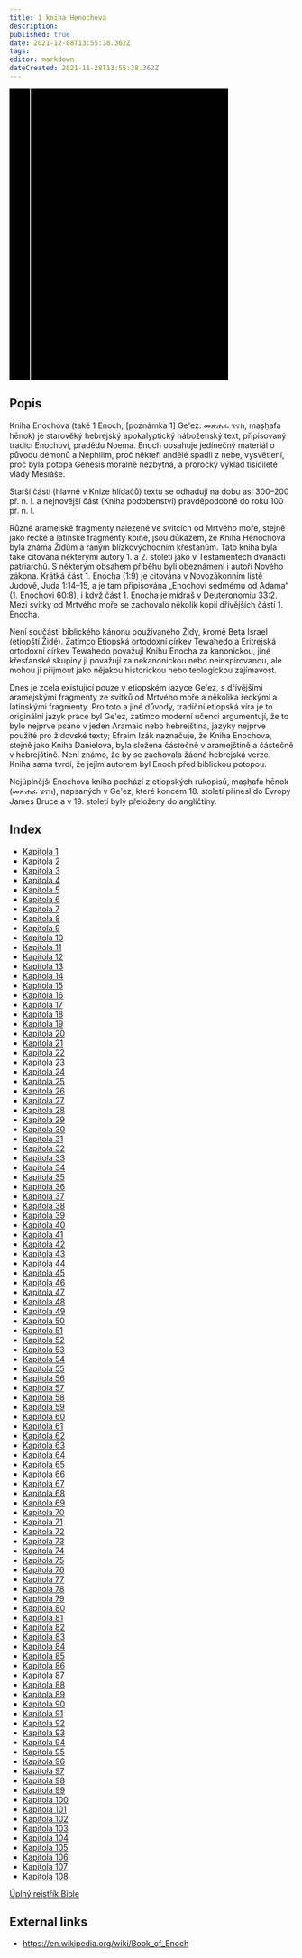 ```yaml
---
title: 1 kniha Henochova
description: 
published: true
date: 2021-12-08T13:55:38.362Z
tags: 
editor: markdown
dateCreated: 2021-11-28T13:55:38.362Z
---
```


<div class="urantiapedia-book-front urantiapedia-book-bible">
<svg xmlns="http://www.w3.org/2000/svg"
	width="102.6mm" height="136.8mm"
	viewBox="0 0 102.6 136.8" version="1.1">
	<g transform="translate(-7,-5)">
		<rect width="9.6" height="136.8" x="7" y="5" />
		<rect width="96.9" height="136.8" x="17" y="5" />
		<text style="font-size:5px" x="61" y="22">APOKRYFY</text>
		<text style="font-size:4px" x="61" y="125">Czech Bible Kralická, 1613</text>
		<text style="font-size:9px" x="61" y="60">1 kniha Henochova</text>
	</g>
</svg>
</div>

## Popis


Kniha Enochova (také 1 Enoch; [poznámka 1] Ge'ez: መጽሐፈ ሄኖክ, maṣḥafa hēnok) je starověký hebrejský apokalyptický náboženský text, připisovaný tradicí Enochovi, pradědu Noema. Enoch obsahuje jedinečný materiál o původu démonů a Nephilim, proč někteří andělé spadli z nebe, vysvětlení, proč byla potopa Genesis morálně nezbytná, a prorocký výklad tisícileté vlády Mesiáše.

Starší části (hlavně v Knize hlídačů) textu se odhadují na dobu asi 300–200 př. n. l. a nejnovější část (Kniha podobenství) pravděpodobně do roku 100 př. n. l.

Různé aramejské fragmenty nalezené ve svitcích od Mrtvého moře, stejně jako řecké a latinské fragmenty koiné, jsou důkazem, že Kniha Henochova byla známa Židům a raným blízkovýchodním křesťanům. Tato kniha byla také citována některými autory 1. a 2. století jako v Testamentech dvanácti patriarchů. S některým obsahem příběhu byli obeznámeni i autoři Nového zákona. Krátká část 1. Enocha (1:9) je citována v Novozákonním listě Judově, Juda 1:14–15, a je tam připisována „Enochovi sedmému od Adama“ (1. Enochovi 60:8), i když část 1. Enocha je midraš v Deuteronomiu 33:2. Mezi svitky od Mrtvého moře se zachovalo několik kopií dřívějších částí 1. Enocha.

Není součástí biblického kánonu používaného Židy, kromě Beta Israel (etiopští Židé). Zatímco Etiopská ortodoxní církev Tewahedo a Eritrejská ortodoxní církev Tewahedo považují Knihu Enocha za kanonickou, jiné křesťanské skupiny ji považují za nekanonickou nebo neinspirovanou, ale mohou ji přijmout jako nějakou historickou nebo teologickou zajímavost.

Dnes je zcela existující pouze v etiopském jazyce Ge'ez, s dřívějšími aramejskými fragmenty ze svitků od Mrtvého moře a několika řeckými a latinskými fragmenty. Pro toto a jiné důvody, tradiční etiopská víra je to originální jazyk práce byl Ge'ez, zatímco moderní učenci argumentují, že to bylo nejprve psáno v jeden Aramaic nebo hebrejština, jazyky nejprve použité pro židovské texty; Efraim Izák naznačuje, že Kniha Enochova, stejně jako Kniha Danielova, byla složena částečně v aramejštině a částečně v hebrejštině. Není známo, že by se zachovala žádná hebrejská verze. Kniha sama tvrdí, že jejím autorem byl Enoch před biblickou potopou.

Nejúplnější Enochova kniha pochází z etiopských rukopisů, maṣḥafa hēnok (መጽሐፈ ሄኖክ), napsaných v Ge'ez, které koncem 18. století přinesl do Evropy James Bruce a v 19. století byly přeloženy do angličtiny.

## Index

- [Kapitola 1](/cs/Bible/Book_of_Enoch/1)
- [Kapitola 2](/cs/Bible/Book_of_Enoch/2)
- [Kapitola 3](/cs/Bible/Book_of_Enoch/3)
- [Kapitola 4](/cs/Bible/Book_of_Enoch/4)
- [Kapitola 5](/cs/Bible/Book_of_Enoch/5)
- [Kapitola 6](/cs/Bible/Book_of_Enoch/6)
- [Kapitola 7](/cs/Bible/Book_of_Enoch/7)
- [Kapitola 8](/cs/Bible/Book_of_Enoch/8)
- [Kapitola 9](/cs/Bible/Book_of_Enoch/9)
- [Kapitola 10](/cs/Bible/Book_of_Enoch/10)
- [Kapitola 11](/cs/Bible/Book_of_Enoch/11)
- [Kapitola 12](/cs/Bible/Book_of_Enoch/12)
- [Kapitola 13](/cs/Bible/Book_of_Enoch/13)
- [Kapitola 14](/cs/Bible/Book_of_Enoch/14)
- [Kapitola 15](/cs/Bible/Book_of_Enoch/15)
- [Kapitola 16](/cs/Bible/Book_of_Enoch/16)
- [Kapitola 17](/cs/Bible/Book_of_Enoch/17)
- [Kapitola 18](/cs/Bible/Book_of_Enoch/18)
- [Kapitola 19](/cs/Bible/Book_of_Enoch/19)
- [Kapitola 20](/cs/Bible/Book_of_Enoch/20)
- [Kapitola 21](/cs/Bible/Book_of_Enoch/21)
- [Kapitola 22](/cs/Bible/Book_of_Enoch/22)
- [Kapitola 23](/cs/Bible/Book_of_Enoch/23)
- [Kapitola 24](/cs/Bible/Book_of_Enoch/24)
- [Kapitola 25](/cs/Bible/Book_of_Enoch/25)
- [Kapitola 26](/cs/Bible/Book_of_Enoch/26)
- [Kapitola 27](/cs/Bible/Book_of_Enoch/27)
- [Kapitola 28](/cs/Bible/Book_of_Enoch/28)
- [Kapitola 29](/cs/Bible/Book_of_Enoch/29)
- [Kapitola 30](/cs/Bible/Book_of_Enoch/30)
- [Kapitola 31](/cs/Bible/Book_of_Enoch/31)
- [Kapitola 32](/cs/Bible/Book_of_Enoch/32)
- [Kapitola 33](/cs/Bible/Book_of_Enoch/33)
- [Kapitola 34](/cs/Bible/Book_of_Enoch/34)
- [Kapitola 35](/cs/Bible/Book_of_Enoch/35)
- [Kapitola 36](/cs/Bible/Book_of_Enoch/36)
- [Kapitola 37](/cs/Bible/Book_of_Enoch/37)
- [Kapitola 38](/cs/Bible/Book_of_Enoch/38)
- [Kapitola 39](/cs/Bible/Book_of_Enoch/39)
- [Kapitola 40](/cs/Bible/Book_of_Enoch/40)
- [Kapitola 41](/cs/Bible/Book_of_Enoch/41)
- [Kapitola 42](/cs/Bible/Book_of_Enoch/42)
- [Kapitola 43](/cs/Bible/Book_of_Enoch/43)
- [Kapitola 44](/cs/Bible/Book_of_Enoch/44)
- [Kapitola 45](/cs/Bible/Book_of_Enoch/45)
- [Kapitola 46](/cs/Bible/Book_of_Enoch/46)
- [Kapitola 47](/cs/Bible/Book_of_Enoch/47)
- [Kapitola 48](/cs/Bible/Book_of_Enoch/48)
- [Kapitola 49](/cs/Bible/Book_of_Enoch/49)
- [Kapitola 50](/cs/Bible/Book_of_Enoch/50)
- [Kapitola 51](/cs/Bible/Book_of_Enoch/51)
- [Kapitola 52](/cs/Bible/Book_of_Enoch/52)
- [Kapitola 53](/cs/Bible/Book_of_Enoch/53)
- [Kapitola 54](/cs/Bible/Book_of_Enoch/54)
- [Kapitola 55](/cs/Bible/Book_of_Enoch/55)
- [Kapitola 56](/cs/Bible/Book_of_Enoch/56)
- [Kapitola 57](/cs/Bible/Book_of_Enoch/57)
- [Kapitola 58](/cs/Bible/Book_of_Enoch/58)
- [Kapitola 59](/cs/Bible/Book_of_Enoch/59)
- [Kapitola 60](/cs/Bible/Book_of_Enoch/60)
- [Kapitola 61](/cs/Bible/Book_of_Enoch/61)
- [Kapitola 62](/cs/Bible/Book_of_Enoch/62)
- [Kapitola 63](/cs/Bible/Book_of_Enoch/63)
- [Kapitola 64](/cs/Bible/Book_of_Enoch/64)
- [Kapitola 65](/cs/Bible/Book_of_Enoch/65)
- [Kapitola 66](/cs/Bible/Book_of_Enoch/66)
- [Kapitola 67](/cs/Bible/Book_of_Enoch/67)
- [Kapitola 68](/cs/Bible/Book_of_Enoch/68)
- [Kapitola 69](/cs/Bible/Book_of_Enoch/69)
- [Kapitola 70](/cs/Bible/Book_of_Enoch/70)
- [Kapitola 71](/cs/Bible/Book_of_Enoch/71)
- [Kapitola 72](/cs/Bible/Book_of_Enoch/72)
- [Kapitola 73](/cs/Bible/Book_of_Enoch/73)
- [Kapitola 74](/cs/Bible/Book_of_Enoch/74)
- [Kapitola 75](/cs/Bible/Book_of_Enoch/75)
- [Kapitola 76](/cs/Bible/Book_of_Enoch/76)
- [Kapitola 77](/cs/Bible/Book_of_Enoch/77)
- [Kapitola 78](/cs/Bible/Book_of_Enoch/78)
- [Kapitola 79](/cs/Bible/Book_of_Enoch/79)
- [Kapitola 80](/cs/Bible/Book_of_Enoch/80)
- [Kapitola 81](/cs/Bible/Book_of_Enoch/81)
- [Kapitola 82](/cs/Bible/Book_of_Enoch/82)
- [Kapitola 83](/cs/Bible/Book_of_Enoch/83)
- [Kapitola 84](/cs/Bible/Book_of_Enoch/84)
- [Kapitola 85](/cs/Bible/Book_of_Enoch/85)
- [Kapitola 86](/cs/Bible/Book_of_Enoch/86)
- [Kapitola 87](/cs/Bible/Book_of_Enoch/87)
- [Kapitola 88](/cs/Bible/Book_of_Enoch/88)
- [Kapitola 89](/cs/Bible/Book_of_Enoch/89)
- [Kapitola 90](/cs/Bible/Book_of_Enoch/90)
- [Kapitola 91](/cs/Bible/Book_of_Enoch/91)
- [Kapitola 92](/cs/Bible/Book_of_Enoch/92)
- [Kapitola 93](/cs/Bible/Book_of_Enoch/93)
- [Kapitola 94](/cs/Bible/Book_of_Enoch/94)
- [Kapitola 95](/cs/Bible/Book_of_Enoch/95)
- [Kapitola 96](/cs/Bible/Book_of_Enoch/96)
- [Kapitola 97](/cs/Bible/Book_of_Enoch/97)
- [Kapitola 98](/cs/Bible/Book_of_Enoch/98)
- [Kapitola 99](/cs/Bible/Book_of_Enoch/99)
- [Kapitola 100](/cs/Bible/Book_of_Enoch/100)
- [Kapitola 101](/cs/Bible/Book_of_Enoch/101)
- [Kapitola 102](/cs/Bible/Book_of_Enoch/102)
- [Kapitola 103](/cs/Bible/Book_of_Enoch/103)
- [Kapitola 104](/cs/Bible/Book_of_Enoch/104)
- [Kapitola 105](/cs/Bible/Book_of_Enoch/105)
- [Kapitola 106](/cs/Bible/Book_of_Enoch/106)
- [Kapitola 107](/cs/Bible/Book_of_Enoch/107)
- [Kapitola 108](/cs/Bible/Book_of_Enoch/108)


[Úplný rejstřík Bible](/cs/index/bible)


## External links

- https://en.wikipedia.org/wiki/Book_of_Enoch
